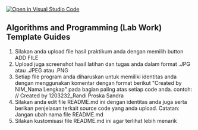 [![Open in Visual Studio Code](https://classroom.github.com/assets/open-in-vscode-718a45dd9cf7e7f842a935f5ebbe5719a5e09af4491e668f4dbf3b35d5cca122.svg)](https://classroom.github.com/online_ide?assignment_repo_id=11885794&assignment_repo_type=AssignmentRepo)
## Algorithms and Programming (Lab Work) Template Guides
1. Silakan anda upload file hasil praktikum anda dengan memilih button ADD FILE
2. Upload juga screenshot hasil latihan dan tugas anda dalam format .JPG atau .JPEG atau .PNG
3. Setiap file program anda diharuskan untuk memiliki identitas anda dengan menggunakan komentar dengan format berikut "Created by NIM_Nama Lengkap" pada bagian paling atas setiap code anda. contoh: // Created by 1203232_Randi Proska Sandra
4. Silakan anda edit file README.md ini dengan identitas anda juga serta berikan penjelasan terkait source code yang anda upload. Catatan: Jangan ubah nama file README.md
5. Silakan kustomisasi file README.md ini agar terlihat lebih menarik
